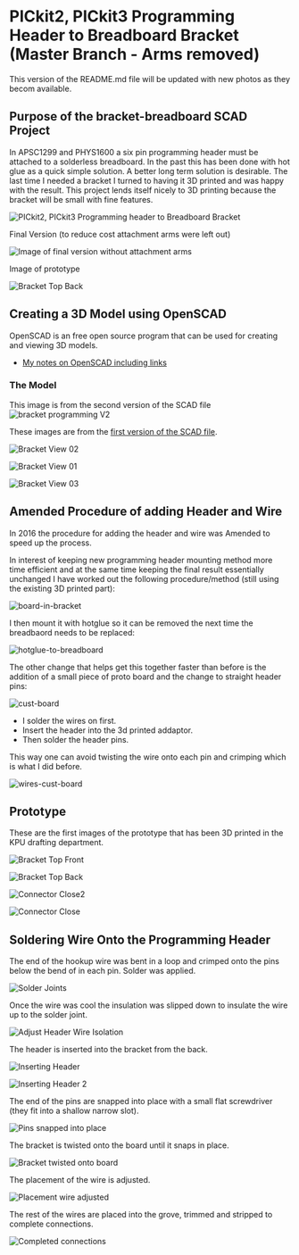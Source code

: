 # PICkit2, PICkit3 Programming Header to Breadboard Bracket (Master Branch - Arms removed)

This version of the README.md file will be updated with new photos as they becom available.

## Purpose of the bracket-breadboard SCAD Project
In APSC1299 and PHYS1600 a six pin programming header must be attached to a solderless breadboard. In the past this has been done with hot glue as a quick simple solution. A better long term solution is desirable. The last time I needed a bracket I turned to having it 3D printed and was happy with the result. This project lends itself nicely to 3D printing because the bracket will be small with fine features.

![PICkit2, PICkit3 Programming header to Breadboard Bracket](image/pickit3_breadboard.png)


Final Version (to reduce cost attachment arms were left out)

![Image of final version without attachment arms](image/armless-bracket.jpg)

Image of prototype

![Bracket Top Back](image/PICkit3_bracket_breadboard.jpg)

## Creating a 3D Model using OpenSCAD

OpenSCAD is an free open source program that can be used for creating and viewing 3D models.

* [My notes on OpenSCAD including links](https://danpeirce.github.io/openscad.html)

### The Model

This image is from the second version of the SCAD file
![bracket programming V2](image/bracket_programming2.png)

These images are from the [first version of the SCAD file](https://github.com/danpeirce/bracket-breadboard/blob/c5ccfa7ed66dbcf597f41a93814c27feb3500029/bracket_programming.scad).

![Bracket View 02](image/bracket_view02.png)

![Bracket View 01](image/bracket_view01.png)

![Bracket View 03](image/bracket_view03.png)

## Amended Procedure of adding Header and Wire

In 2016 the procedure for adding the header and wire was Amended to speed up the process.

In interest of keeping new programming header mounting method more time efficient and at the same time keeping 
the final result essentially unchanged I have worked out the following procedure/method (still using the existing 
3D printed part):

![board-in-bracket](image/board-in-bracket.jpg)

I then mount it with hotglue so it can be removed the next time the breadbaord needs to be replaced:

![hotglue-to-breadboard](image/hotglue-to-breadboard.jpg)

The other change that helps get this together faster than before is the addition of a small piece of proto board 
and the change to straight header pins:

![cust-board](image/cust-board.jpg)

* I solder the wires on first.
* Insert the header into the 3d printed addaptor.
* Then solder the header pins.

This way one can avoid twisting the wire onto each pin and crimping which is what I did before. 

![wires-cust-board](image/wires-cust-board.jpg)

## Prototype
 
These are the first images of the prototype that has been 3D printed in the KPU drafting department.
 
![Bracket Top Front](image/prog_brack_frnt.jpg)

![Bracket Top Back](image/prog_brack_top_back.jpg) 

![Connector Close2](image/prog_brack_top_close2.jpg)

![Connector Close](image/prog_brack_top_close.jpg)

## Soldering Wire Onto the Programming Header

The end of the hookup wire was bent in a loop and crimped onto the pins below the bend of in each pin. Solder was applied.

![Solder Joints](image/solder_joints.jpg)

Once the wire was cool the insulation was slipped down to insulate the wire up to the solder joint.

![Adjust Header Wire Isolation](image/header_wires.jpg)

The header is inserted into the bracket from the back.

![Inserting Header](image/insertion_of.jpg)

![Inserting Header 2](image/insertion_of2.jpg)

The end of the pins are snapped into place with a small flat screwdriver (they fit into a shallow narrow slot).

![Pins snapped into place](image/snap_pins_in.jpg)

The bracket is twisted onto the board until it snaps in place.

![Bracket twisted onto board](image/twist_board.jpg)

The placement of the wire is adjusted.

![Placement wire adjusted](image/wire_adjust.jpg)

The rest of the wires are placed into the grove, trimmed and stripped to complete connections.

![Completed connections](image/attach_PICkit3.jpg)

